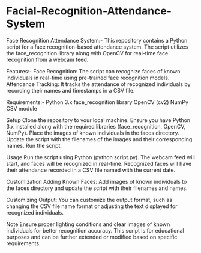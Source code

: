 # Facial-Recognition-Attendance-System
Face Recognition Attendance System:-
This repository contains a Python script for a face recognition-based attendance system. The script utilizes the face_recognition library along with OpenCV for real-time face recognition from a webcam feed.



Features:-
Face Recognition: The script can recognize faces of known individuals in real-time using pre-trained face recognition models.
Attendance Tracking: It tracks the attendance of recognized individuals by recording their names and timestamps in a CSV file.




Requirements:-
Python 3.x
face_recognition library
OpenCV (cv2)
NumPy
CSV module





Setup
Clone the repository to your local machine.
Ensure you have Python 3.x installed along with the required libraries (face_recognition, OpenCV, NumPy).
Place the images of known individuals in the faces directory.
Update the script with the filenames of the images and their corresponding names.
Run the script.


Usage
Run the script using Python (python script.py).
The webcam feed will start, and faces will be recognized in real-time.
Recognized faces will have their attendance recorded in a CSV file named with the current date.


Customization
Adding Known Faces: Add images of known individuals to the faces directory and update the script with their filenames and names.

Customizing Output: You can customize the output format, such as changing the CSV file name format or adjusting the text displayed for recognized individuals.


Note
Ensure proper lighting conditions and clear images of known individuals for better recognition accuracy.
This script is for educational purposes and can be further extended or modified based on specific requirements.
